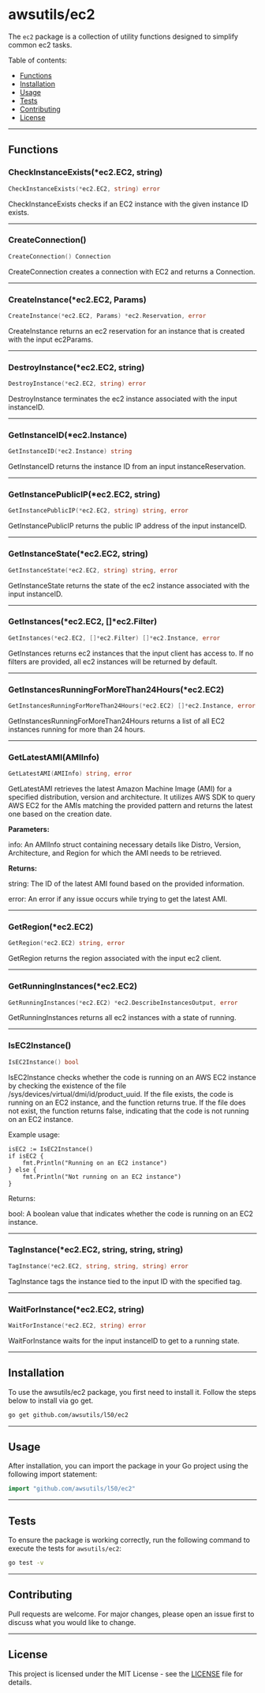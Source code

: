 # awsutils/ec2

The `ec2` package is a collection of utility functions
designed to simplify common ec2 tasks.

Table of contents:

- [Functions](#functions)
- [Installation](#installation)
- [Usage](#usage)
- [Tests](#tests)
- [Contributing](#contributing)
- [License](#license)

---

## Functions

### CheckInstanceExists(\*ec2.EC2, string)

```go
CheckInstanceExists(*ec2.EC2, string) error
```

CheckInstanceExists checks if an EC2 instance with the given instance ID exists.

---

### CreateConnection()

```go
CreateConnection() Connection
```

CreateConnection creates a connection
with EC2 and returns a Connection.

---

### CreateInstance(\*ec2.EC2, Params)

```go
CreateInstance(*ec2.EC2, Params) *ec2.Reservation, error
```

CreateInstance returns an ec2 reservation for an instance
that is created with the input ec2Params.

---

### DestroyInstance(\*ec2.EC2, string)

```go
DestroyInstance(*ec2.EC2, string) error
```

DestroyInstance terminates the ec2 instance associated with
the input instanceID.

---

### GetInstanceID(\*ec2.Instance)

```go
GetInstanceID(*ec2.Instance) string
```

GetInstanceID returns the instance ID
from an input instanceReservation.

---

### GetInstancePublicIP(\*ec2.EC2, string)

```go
GetInstancePublicIP(*ec2.EC2, string) string, error
```

GetInstancePublicIP returns the public IP address
of the input instanceID.

---

### GetInstanceState(\*ec2.EC2, string)

```go
GetInstanceState(*ec2.EC2, string) string, error
```

GetInstanceState returns the state of the ec2
instance associated with the input instanceID.

---

### GetInstances(*ec2.EC2, []*ec2.Filter)

```go
GetInstances(*ec2.EC2, []*ec2.Filter) []*ec2.Instance, error
```

GetInstances returns ec2 instances that the
input client has access to.
If no filters are provided, all ec2 instances will
be returned by default.

---

### GetInstancesRunningForMoreThan24Hours(\*ec2.EC2)

```go
GetInstancesRunningForMoreThan24Hours(*ec2.EC2) []*ec2.Instance, error
```

GetInstancesRunningForMoreThan24Hours returns a list of all EC2 instances running
for more than 24 hours.

---

### GetLatestAMI(AMIInfo)

```go
GetLatestAMI(AMIInfo) string, error
```

GetLatestAMI retrieves the latest Amazon Machine Image (AMI) for a
specified distribution, version and architecture. It utilizes AWS SDK
to query AWS EC2 for the AMIs matching the provided pattern and returns
the latest one based on the creation date.

**Parameters:**

info: An AMIInfo struct containing necessary details like Distro,
Version, Architecture, and Region for which the AMI needs to be retrieved.

**Returns:**

string: The ID of the latest AMI found based on the provided information.

error: An error if any issue occurs while trying to get the latest AMI.

---

### GetRegion(\*ec2.EC2)

```go
GetRegion(*ec2.EC2) string, error
```

GetRegion returns the region associated with the input
ec2 client.

---

### GetRunningInstances(\*ec2.EC2)

```go
GetRunningInstances(*ec2.EC2) *ec2.DescribeInstancesOutput, error
```

GetRunningInstances returns all ec2 instances with a state of running.

---

### IsEC2Instance()

```go
IsEC2Instance() bool
```

IsEC2Instance checks whether the code is running on an AWS
EC2 instance by checking the existence of the file
/sys/devices/virtual/dmi/id/product_uuid. If the file exists,
the code is running on an EC2 instance, and the function
returns true. If the file does not exist, the function returns false,
indicating that the code is not running on an EC2 instance.

Example usage:

    isEC2 := IsEC2Instance()
    if isEC2 {
        fmt.Println("Running on an EC2 instance")
    } else {
        fmt.Println("Not running on an EC2 instance")
    }

Returns:

bool: A boolean value that indicates whether the code is running on an EC2 instance.

---

### TagInstance(\*ec2.EC2, string, string, string)

```go
TagInstance(*ec2.EC2, string, string, string) error
```

TagInstance tags the instance tied to the input ID with the specified tag.

---

### WaitForInstance(\*ec2.EC2, string)

```go
WaitForInstance(*ec2.EC2, string) error
```

WaitForInstance waits for the input instanceID to get to
a running state.

---

## Installation

To use the awsutils/ec2 package, you first need to install it.
Follow the steps below to install via go get.

```bash
go get github.com/awsutils/l50/ec2
```

---

## Usage

After installation, you can import the package in your Go project
using the following import statement:

```go
import "github.com/awsutils/l50/ec2"
```

---

## Tests

To ensure the package is working correctly, run the following
command to execute the tests for `awsutils/ec2`:

```bash
go test -v
```

---

## Contributing

Pull requests are welcome. For major changes,
please open an issue first to discuss what
you would like to change.

---

## License

This project is licensed under the MIT
License - see the [LICENSE](../LICENSE)
file for details.
